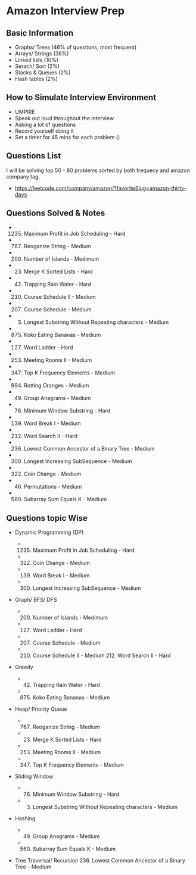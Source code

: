 # Amazon Interview Prep

## Basic Information

- Graphs/ Trees (46% of questions, most frequent)
- Arrays/ Strings (38%)
- Linked lists (10%)
- Serach/ Sort (2%)
- Stacks & Queues (2%)
- Hash tables (2%)

## How to Simulate Interview Environment

- UMPIRE
- Speak out loud throughout the interview
- Asking a lot of questions
- Record yourself doing it
- Set a timer for 45 mins for each problem ()

## Questions List

I will be solving top 50 - 80 problems sorted by both frequecy and amazon company tag.

- https://leetcode.com/company/amazon/?favoriteSlug=amazon-thirty-days

## Questions Solved & Notes

- 1235. Maximum Profit in Job Scheduling - Hard
- 767. Reoganize String - Medium
- 200. Number of Islands - Medimum
- 23. Merge K Sorted Lists - Hard
- 42. Trapping Rain Water - Hard
- 210. Course Schedule II - Medium
- 207. Course Schedule - Medium
- 3. Longest Substring Without Repeating characters - Medium
- 875. Koko Eating Bananas - Medium
- 127. Word Ladder - Hard
- 253. Meeting Rooms II - Medium
- 347. Top K Frequency Elements - Medium
- 994. Rotting Oranges - Medium
- 49. Group Anagrams - Medium
- 76. Minimum Window Substring - Hard
- 139. Word Break I - Medium
- 212. Word Search II - Hard
- 236. Lowest Common Ancestor of a Binary Tree - Medium
- 300. Longest Increasing SubSequence - Medium
- 322. Coin Change - Medium
- 46. Permutations - Medium
- 560. Subarray Sum Equals K - Medium

## Questions topic Wise

- Dynamic Programming (DP)

  - 1235. Maximum Profit in Job Scheduling - Hard
  - 322.  Coin Change - Medium
  - 139.  Word Break I - Medium
  - 300.  Longest Increasing SubSequence - Medium

- Graph/ BFS/ DFS

  - 200.  Number of Islands - Medimum
  - 127.  Word Ladder - Hard
  - 207.  Course Schedule - Medium
  - 210.  Course Schedule II - Medium 212. Word Search II - Hard

- Greedy

  - 42. Trapping Rain Water - Hard
  - 875.  Koko Eating Bananas - Medium

- Heap/ Priority Queue

  - 767.  Reoganize String - Medium
  - 23. Merge K Sorted Lists - Hard
  - 253.  Meeting Rooms II - Medium
  - 347.  Top K Frequency Elements - Medium

- Sliding Window

  - 76. Minimum Window Substring - Hard
  - 3.  Longest Substring Without Repeating characters - Medium

- Hashing

  - 49. Group Anagrams - Medium
  - 560.  Subarray Sum Equals K - Medium

- Tree Traversal/ Recursion 236. Lowest Common Ancestor of a Binary Tree - Medium
